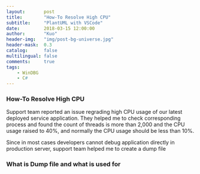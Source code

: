 ```yaml
---
layout:       post
title:        "How-To Resolve High CPU"
subtitle:     "PlantUML with VSCode"
date:         2018-03-15 12:00:00
author:       "Kuo"
header-img:   "img/post-bg-universe.jpg"
header-mask:  0.3
catalog:      false
multilingual: false
comments:     true
tags:
    - WinDBG
    - C#
---
```

### How-To Resolve High CPU
Support team reported an issue regrading high CPU usage of our latest deployed service application. They helped me to check corresponding process and found the count of threads is more than 2,000 and the CPU usage raised to 40%, and normally the CPU usage should be less than 10%.

Since in most cases developers cannot debug application directly in production server, support team helped me to create a dump file

### What is Dump file and what is used for
